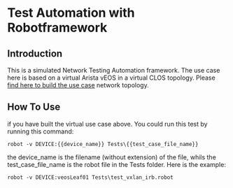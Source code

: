 # Test Automation with Robotframework

## Introduction

This is a simulated Network Testing Automation framework. The use case here is based on a virtual Arista vEOS in a virtual CLOS topology. Please [find here to build the use case](https://medium.com/@zeitdeuter/bgp-evpn-and-vxlan-configuration-with-arista-veos-b1046c24d046) network topology.

## How To Use
if you have built the virtual use case above. You could run this test by running this command:

```console
robot -v DEVICE:{{device_name}} Tests\{{test_case_file_name}}
```

the device_name is the filename (without extension) of the file, whils the test_case_file_name is the robot file in the Tests folder. Here is the example:
```console
robot -v DEVICE:veosLeaf01 Tests\test_vxlan_irb.robot
```